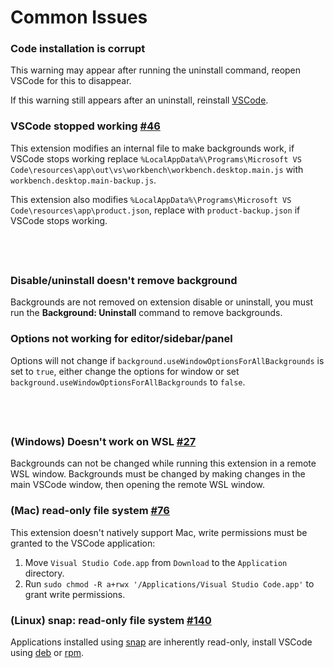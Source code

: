 # Common Issues

### Code installation is corrupt

This warning may appear after running the uninstall command, reopen VSCode for this to disappear.

If this warning still appears after an uninstall, reinstall [VSCode](https://code.visualstudio.com/download).

### VSCode stopped working [#46](https://github.com/KatsuteDev/Background/issues/46)

This extension modifies an internal file to make backgrounds work, if VSCode stops working replace `%LocalAppData%\Programs\Microsoft VS Code\resources\app\out\vs\workbench\workbench.desktop.main.js` with `workbench.desktop.main-backup.js`.

This extension also modifies `%LocalAppData%\Programs\Microsoft VS Code\resources\app\product.json`, replace with `product-backup.json` if VSCode stops working.

## &nbsp;

### Disable/uninstall doesn't remove background

Backgrounds are not removed on extension disable or uninstall, you must run the **Background: Uninstall** command to remove backgrounds.

### Options not working for editor/sidebar/panel

Options will not change if `background.useWindowOptionsForAllBackgrounds` is set to `true`, either change the options for window or set `background.useWindowOptionsForAllBackgrounds` to `false`.

## &nbsp;

### (Windows) Doesn't work on WSL [#27](https://github.com/KatsuteDev/Background/issues/27#issuecomment-1233610914)

Backgrounds can not be changed while running this extension in a remote WSL window. Backgrounds must be changed by making changes in the main VSCode window, then opening the remote WSL window.

### (Mac) read-only file system [#76](https://github.com/KatsuteDev/Background/issues/76)

This extension doesn't natively support Mac, write permissions must be granted to the VSCode application:

1. Move `Visual Studio Code.app` from `Download` to the `Application` directory.
2. Run `sudo chmod -R a+rwx '/Applications/Visual Studio Code.app'` to grant write permissions.

### (Linux) snap: read-only file system [#140](https://github.com/KatsuteDev/Background/issues/140#issuecomment-1503820398)

Applications installed using [snap](https://snapcraft.io/) are inherently read-only, install VSCode using [deb](https://code.visualstudio.com/download) or [rpm](https://code.visualstudio.com/download).